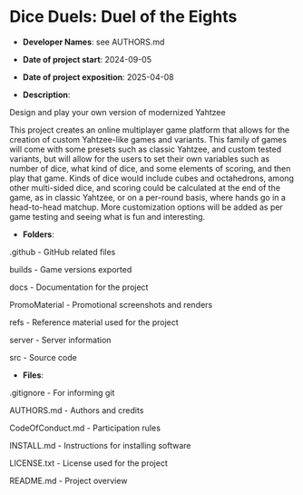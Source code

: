 # Dice Duels: Duel of the Eights 

- **Developer Names**: see AUTHORS.md

- **Date of project start**: 2024-09-05

- **Date of project exposition**: 2025-04-08

- **Description**:

Design and play your own version of modernized Yahtzee

This project creates an online multiplayer game platform that allows for the creation of custom Yahtzee-like games and variants. This family of games will come with some presets such as classic Yahtzee, and custom tested variants, but will allow for the users to set their own variables such as number of dice, what kind of dice, and some elements of scoring, and then play that game. Kinds of dice would include cubes and octahedrons, among other multi-sided dice, and scoring could be calculated at the end of the game, as in classic Yahtzee, or on a per-round basis, where hands go in a head-to-head matchup. More customization options will be added as per game testing and seeing what is fun and interesting.

- **Folders**:

.github - GitHub related files

builds - Game versions exported

docs - Documentation for the project

PromoMaterial - Promotional screenshots and renders

refs - Reference material used for the project

server - Server information

src - Source code

- **Files**:

.gitignore - For informing git

AUTHORS.md - Authors and credits

CodeOfConduct.md - Participation rules

INSTALL.md - Instructions for installing software

LICENSE.txt - License used for the project

README.md - Project overview
